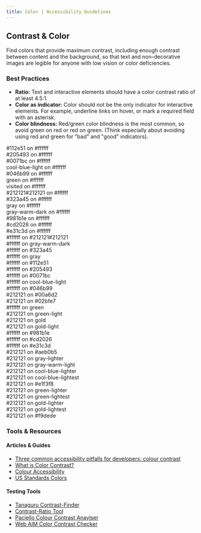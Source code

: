 ```yaml
---
title: Color | Accessibility Guidelines
---
```

## Contrast & Color

Find colors that provide maximum contrast, including enough contrast between content and the background, so that text and non-decorative images are legible for anyone with low vision or color deficiencies.

### Best Practices
* **Ratio:** Text and interactive elements should have a color contrast ratio of at least 4.5:1.
* **Color as indicator:** Color should not be the only indicator for interactive elements. For example, underline links on hover, or mark a required field with an asterisk.
* **Color blindness:** Red/green color blindness is the most common, so avoid green on red or red on green. (Think especially about avoiding using red and green for "bad" and "good" indicators).

<div class="usa-grid-full usa-color-outline">
  <div class="usa-width-one-half">
    <div class="usa-color-text usa-color-text-primary-darkest">
      #112e51 on #ffffff
    </div>
    <div class="usa-color-text usa-color-text-primary-darker">
      #205493 on #ffffff
    </div>
    <div class="usa-color-text usa-color-text-primary">
      #0071bc on #ffffff
    </div>
    <div class="usa-color-text usa-color-text-cool-blue-light">
      cool-blue-light on #ffffff
    </div>
    <div class="usa-color-text usa-color-text-primary-alt-darkest">
      #046b99 on #ffffff
    </div>
    <div class="usa-color-text usa-color-text-green">
      green on #ffffff
    </div>
    <div class="usa-color-text usa-color-text-visited">
      visited on #ffffff
    </div>
  </div>
  <div class="usa-width-one-half usa-end-row">
    <div class="usa-color-text usa-color-text-gray-dark">
      #212121#212121 on #ffffff
    </div>
    <div class="usa-color-text usa-color-text-gray-dark">
      #323a45 on #ffffff
    </div>
    <div class="usa-color-text usa-color-text-gray">
      gray on #ffffff
    </div>
    <div class="usa-color-text usa-color-text-gray-warm-dark">
      gray-warm-dark on #ffffff
    </div>
    <div class="usa-color-text usa-color-text-secondary-darkest">
      #981b1e on #ffffff
    </div>
    <div class="usa-color-text usa-color-text-secondary-dark">
      #cd2026 on #ffffff
    </div>
    <div class="usa-color-text usa-color-text-secondary">
      #e31c3d on #ffffff
    </div>
  </div>
</div>


<div class="usa-grid-full">
  <div class="usa-width-one-half">
    <div class="usa-color-text usa-color-base usa-color-text-white">
     #ffffff on #212121#212121
    </div>
    <div class="usa-color-text usa-color-gray-warm-dark usa-color-text-white">
      #ffffff on gray-warm-dark
    </div>
    <div class="usa-color-text usa-color-gray-dark usa-color-text-white">
      #ffffff on #323a45
    </div>
    <div class="usa-color-text usa-color-gray usa-color-text-white">
      #ffffff on gray
    </div>
    <div class="usa-color-text usa-color-primary-darkest usa-color-text-white">
      #ffffff on #112e51
    </div>
    <div class="usa-color-text usa-color-primary-darker usa-color-text-white">
      #ffffff on #205493
    </div>
    <div class="usa-color-text usa-color-primary usa-color-text-white">
      #ffffff on #0071bc
    </div>
    <div class="usa-color-text usa-color-cool-blue-light usa-color-text-white">
      #ffffff on cool-blue-light
    </div>
    <div class="usa-color-text usa-color-primary-alt-darkest usa-color-text-white">
      #ffffff on #046b99
    </div>
    <div class="usa-color-text usa-color-primary-alt-dark">
      #212121 on #00a6d2
    </div>
    <div class="usa-color-text usa-color-primary-alt">
      #212121 on #02bfe7
    </div>
    <div class="usa-color-text usa-color-green usa-color-text-white">
      #ffffff on green
    </div>
    <div class="usa-color-text usa-color-green-light">
      #212121 on green-light
    </div>
    <div class="usa-color-text usa-color-gold">
      #212121 on gold
    </div>
    <div class="usa-color-text usa-color-gold-light">
      #212121 on gold-light
    </div>
    <div class="usa-color-text usa-color-secondary-darkest usa-color-text-white">
      #ffffff on #981b1e
    </div>
    <div class="usa-color-text usa-color-secondary-dark usa-color-text-white">
      #ffffff on #cd2026
    </div>
    <div class="usa-color-text usa-color-secondary usa-color-text-white">
      #ffffff on #e31c3d
    </div>
  </div>
  <div class="usa-width-one-half usa-end-row">
    <div class="usa-color-text usa-color-gray-light">
      #212121 on #aeb0b5
    </div>
    <div class="usa-color-text usa-color-gray-lighter">
      #212121 on gray-lighter
    </div>
    <div class="usa-color-text usa-color-gray-warm-light">
      #212121 on gray-warm-light
    </div>
    <div class="usa-color-text usa-color-cool-blue-lighter">
      #212121 on cool-blue-lighter
    </div>
    <div class="usa-color-text usa-color-cool-blue-lightest">
      #212121 on cool-blue-lightest
    </div>
    <div class="usa-color-text usa-color-primary-alt-lightest">
      #212121 on #e1f3f8
    </div>
    <div class="usa-color-text usa-color-green-lighter">
      #212121 on green-lighter
    </div>
    <div class="usa-color-text usa-color-green-lightest">
      #212121 on green-lightest
    </div>
    <div class="usa-color-text usa-color-gold-lighter">
      #212121 on gold-lighter
    </div>
    <div class="usa-color-text usa-color-gold-lightest">
      #212121 on gold-lightest
    </div>
    <div class="usa-color-text usa-color-secondary-lightest">
      #212121 on #f9dede
    </div>
  </div>
</div>


### Tools &amp; Resources
#### Articles &amp; Guides
* [Three common accessibility pitfalls for developers: colour contrast](http://simplyaccessible.com/article/pitfalls-colour-contrast/)
* [What is Color Contrast?](http://a11yproject.com/posts/what-is-color-contrast)
* [Colour Accessibility](https://24ways.org/2012/colour-accessibility/)
* [US Standards Colors](https://standards.usa.gov/visual-style/#colors)


#### Testing Tools
* [Tanaguru Contrast-Finder](http://contrast-finder.tanaguru.com/)
* [Contrast-Ratio Tool](http://leaverou.github.io/contrast-ratio/)
* [Paciello Colour Contrast Anaylser](https://www.paciellogroup.com/resources/contrastanalyser/)
* [Web AIM Color Contrast Checker](http://webaim.org/resources/contrastchecker/)
